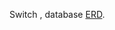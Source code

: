 Switch , database [ERD](https://drive.google.com/file/d/1f01Q6xzHUCXQk_4qOlpJNMp6XervJz9Y/view?usp=sharing).
